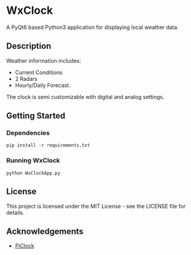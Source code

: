 # WxClock
A PyQt6 based Python3 application for displaying local weather data.

## Description
Weather information includes:
- Current Conditions
- 2 Radars
- Hourly/Daily Forecast.

The clock is semi customizable with digital and analog settings.

## Getting Started

### Dependencies
`pip install -r requirements.txt`

### Running WxClock
`python WxClockApp.py`

## License

This project is licensed under the MIT License - see the LICENSE file for details.

## Acknowledgements
* [PiClock](https://github.com/n0bel/PiClock)